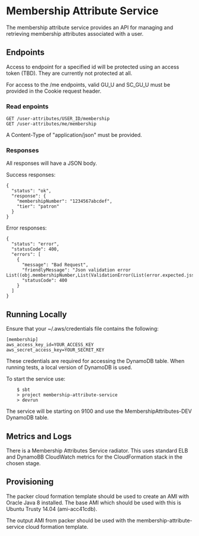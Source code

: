 # Membership Attribute Service

The membership attribute service provides an API for managing and retrieving membership attributes associated with a user. 

## Endpoints

Access to endpoint for a specified id will be protected using an access token (TBD). They are currently not protected at all.

For access to the /me endpoints, valid GU_U and SC_GU_U must be provided in the Cookie request header. 

### Read enpoints

    GET /user-attributes/USER_ID/membership
    GET /user-attributes/me/membership
 
A Content-Type of "application/json" must be provided.

### Responses

All responses will have a JSON body.

Success responses:

    {
      "status": "ok",
      "response": {
        "membershipNumber": "1234567abcdef",
        "tier": "patron"
      }
    }

Error responses:

    {
      "status": "error",
      "statusCode": 400,
      "errors": [
        {
          "message": "Bad Request",
          "friendlyMessage": "Json validation error List((obj.membershipNumber,List(ValidationError(List(error.expected.jsstring),WrappedArray()))))",
          "statusCode": 400
        }
      ]
    }
    
    
## Running Locally

Ensure that your ~/.aws/credentials file contains the following:

    [membership]
    aws_access_key_id=YOUR_ACCESS_KEY
    aws_secret_access_key=YOUR_SECRET_KEY
    
These credentials are required for accessing the DynamoDB table. When running tests, a local version of DynamoDB is used.

To start the service use:

```
    $ sbt
    > project membership-attribute-service
    > devrun
```

The service will be starting on 9100 and use the MembershipAttributes-DEV DynamoDB table.

## Metrics and Logs

There is a Membership Attributes Service radiator. This uses standard ELB and DynamoBB CloudWatch metrics for the CloudFormation stack in the chosen stage.

## Provisioning

The packer cloud formation template should be used to create an AMI with Oracle Java 8 installed. The base AMI which should be used with this is Ubuntu Trusty 14.04 (ami-acc41cdb).

The output AMI from packer should be used with the membership-attribute-service cloud formation template. 
